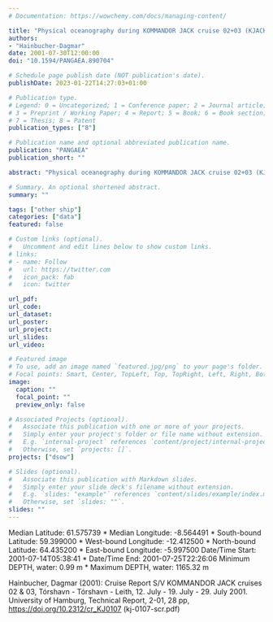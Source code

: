 ```yaml
---
# Documentation: https://wowchemy.com/docs/managing-content/

title: "Physical oceanography during KOMMANDOR JACK cruise 02+03 (KJACK2001), July 2001. Institut für Meereskunde, Universität Hamburg"
authors: 
- "Hainbucher-Dagmar"
date: 2001-07-30T12:00:00
doi: "10.1594/PANGAEA.890704"

# Schedule page publish date (NOT publication's date).
publishDate: 2023-01-22T14:27:03+01:00

# Publication type.
# Legend: 0 = Uncategorized; 1 = Conference paper; 2 = Journal article;
# 3 = Preprint / Working Paper; 4 = Report; 5 = Book; 6 = Book section;
# 7 = Thesis; 8 = Patent
publication_types: ["8"]

# Publication name and optional abbreviated publication name.
publication: "PANGAEA"
publication_short: ""

abstract: "Physical oceanography during KOMMANDOR JACK cruise 02+03 (KJACK2001). 14-25 July 2001."

# Summary. An optional shortened abstract.
summary: ""

tags: ["other ship"]
categories: ["data"]
featured: false

# Custom links (optional).
#   Uncomment and edit lines below to show custom links.
# links:
# - name: Follow
#   url: https://twitter.com
#   icon_pack: fab
#   icon: twitter

url_pdf:
url_code:
url_dataset: 
url_poster:
url_project:
url_slides:
url_video:

# Featured image
# To use, add an image named `featured.jpg/png` to your page's folder. 
# Focal points: Smart, Center, TopLeft, Top, TopRight, Left, Right, BottomLeft, Bottom, BottomRight.
image:
  caption: ""
  focal_point: ""
  preview_only: false

# Associated Projects (optional).
#   Associate this publication with one or more of your projects.
#   Simply enter your project's folder or file name without extension.
#   E.g. `internal-project` references `content/project/internal-project/index.md`.
#   Otherwise, set `projects: []`.
projects: ["dsow"]

# Slides (optional).
#   Associate this publication with Markdown slides.
#   Simply enter your slide deck's filename without extension.
#   E.g. `slides: "example"` references `content/slides/example/index.md`.
#   Otherwise, set `slides: ""`.
slides: ""
---
```

Median Latitude: 61.575739 * Median Longitude: -8.564491 * South-bound Latitude: 59.399000 * West-bound Longitude: -12.412500 * North-bound Latitude: 64.435200 * East-bound Longitude: -5.997500
Date/Time Start: 2001-07-14T05:38:41 * Date/Time End: 2001-07-25T22:26:06
Minimum DEPTH, water: 0.99 m * Maximum DEPTH, water: 1165.32 m

Hainbucher, Dagmar (2001): Cruise Report S/V KOMMANDOR JACK cruises 02 & 03, Tórshavn - Tórshavn - Leith, 12. July - 19. July - 29. July 2001. University of Hamburg, Technical Report, 2-01, 28 pp, https://doi.org/10.2312/cr_KJ0107 (kj-0107-scr.pdf)